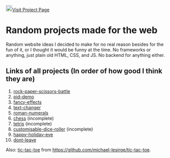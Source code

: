 <a href="https://michael-lesirge.github.io/simple-web-projects/"><img src="https://github.com/michael-lesirge/simple-web-projects/assets/100492377/62bc38b9-1fa9-421d-93dc-041814e77ed0" alt="" width=20>Visit Project Page</a>

# Random projects made for the web
Random website ideas I decided to make for no real reason besides for the fun of it, or I thought it would be funny at the time. No frameworks or anything, just plain old HTML, CSS, and JS. No backend for anything either.

## Links of all projects (In order of how good I think they are)
1. [rock-paper-scissors-battle](https://michael-lesirge.github.io/simple-web-projects/rock-paper-scissors-battle)
0. [pid-demo](https://michael-lesirge.github.io/simple-web-projects/pid-demo)
0. [fancy-effects](https://michael-lesirge.github.io/simple-web-projects/fancy-effects)
0. [text-changer](https://michael-lesirge.github.io/simple-web-projects/text-changer)
0. [roman-numerals](https://michael-lesirge.github.io/simple-web-projects/roman-numerals)
0. [chess](https://michael-lesirge.github.io/simple-web-projects/chess) (incomplete)
0. [tetris](https://michael-lesirge.github.io/simple-web-projects/tetris) (incomplete)
0. [customisable-dice-roller](https://michael-lesirge.github.io/simple-web-projects/customisable-dice-roller) (incomplete)
0. [happy-holiday-eve](https://michael-lesirge.github.io/simple-web-projects/happy-holiday-eve)
0. [dont-leave](https://michael-lesirge.github.io/simple-web-projects/dont-leave)


Also: [tic-tac-toe](https://raw.githack.com/michael-lesirge/tic-tac-toe/main/HTML-CSS-JS/) from https://github.com/michael-lesirge/tic-tac-toe.

